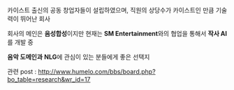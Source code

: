 카이스트 출신의 공동 창업자들이 설립하였으며, 직원의 상당수가 카이스트인 만큼 기술력이 뛰어난 회사

회사의 메인은 **음성합성**이지만 현재는 **SM Entertainment**와의 협업을 통해서 **작사 AI**를 개발 중

**음악 도메인과** **NLG**에 관심이 있는 분들에게 좋은 선택지

관련 post : http://www.humelo.com/bbs/board.php?bo_table=research&wr_id=17
